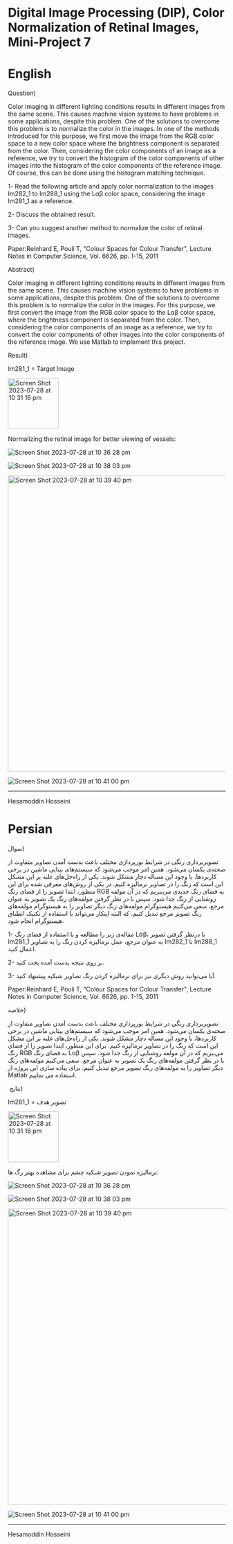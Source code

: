 # Digital Image Processing (DIP), Color Normalization of Retinal Images, Mini-Project 7

# English

Question)

Color imaging in different lighting conditions results in different images from the same scene. This causes machine vision systems to have problems in some applications, despite this problem. One of the solutions to overcome this problem is to normalize the color in the images. In one of the methods introduced for this purpose, we first move the image from the RGB color space to a new color space where the brightness component is separated from the color. Then, considering the color components of an image as a reference, we try to convert the histogram of the color components of other images into the histogram of the color components of the reference image. Of course, this can be done using the histogram matching technique.

1- Read the following article and apply color normalization to the images Im282_1 to Im288_1 using the Lαβ color space, considering the image Im281_1 as a reference.

2- Discuss the obtained result.

3- Can you suggest another method to normalize the color of retinal images.

Paper:Reinhard E, Pouli T, "Colour Spaces for Colour Transfer", Lecture Notes in Computer Science, Vol. 6626, pp. 1-15, 2011


Abstract)

Color imaging in different lighting conditions results in different images from the same scene. This causes machine vision systems to have problems in some applications, despite this problem. One of the solutions to overcome this problem is to normalize the color in the images.
For this purpose, we first convert the image from the RGB color space to the Lαβ color space, where the brightness component is separated from the color. Then, considering the color components of an image as a reference, we try to convert the color components of other images into the color components of the reference image.
We use Matlab to implement this project.


Result)

Im281_1 = Target Image

<img width="117" alt="Screen Shot 2023-07-28 at 10 31 16 pm" src="https://github.com/HesamoddinHosseini/Color_normalization_of_retinal_images/assets/89314766/4b0d10b4-e19a-4bee-9344-9811c3ed9469">


Normalizing the retinal image for better viewing of vessels:

![Screen Shot 2023-07-28 at 10 36 28 pm](https://github.com/HesamoddinHosseini/Color_normalization_of_retinal_images/assets/89314766/0b0da0d8-674e-478a-9782-ebaf85dda32a)

![Screen Shot 2023-07-28 at 10 38 03 pm](https://github.com/HesamoddinHosseini/Color_normalization_of_retinal_images/assets/89314766/0785650c-66ce-4755-92d9-eadf79c8b1d2)

<img width="683" alt="Screen Shot 2023-07-28 at 10 39 40 pm" src="https://github.com/HesamoddinHosseini/Color_normalization_of_retinal_images/assets/89314766/103971e5-b444-43a6-97bc-ffbb1582de76">

![Screen Shot 2023-07-28 at 10 41 00 pm](https://github.com/HesamoddinHosseini/Color_normalization_of_retinal_images/assets/89314766/fffc5667-cf88-42cd-ac36-5419dccb8062)

------------------------
Hesamoddin Hosseini


# Persian


سوال)

تصویربرداری رنگی در شرایط نورپردازی مختلف باعث بدست آمدن تصاویر متفاوت از صحنه‌ی یکسان می‌شود. همین امر موجب می‌شود که سیستم‌های بینایی ماشین در برخی کاربردها، با وجود این مساله دچار مشکل شوند. یکی از راه‌حل‌های غلبه بر این مشکل این است که رنگ را در تصاویر نرمالیزه کنیم. در یکی از روش‌های معرفی شده برای این منظور، ابتدا تصویر را از فضای رنگ RGB به فضای رنگ جدیدی می‌ببریم که در آن مولفه روشنایی از رنگ جدا شود. سپس با در نظر گرفتن مولفه‌های رنگ یک تصویر به عنوان مرجع، سعی می‌کنیم هیستوگرام مولفه‌های رنگ دیگر تصاویر را به هیستوگرام مولفه‌های رنگ تصویر مرجع تبدیل کنیم. که البته اینکار می‌تواند با استفاده از تکنیک انطباق هیستوگرام انجام شود.

1-	مقاله‌ی زیر را مطالعه و با استفاده از فضای رنگ Lαβ، با درنظر گرفتن تصویر Im281_1 به عنوان مرجع، عمل نرمالیزه کردن رنگ را به تصاویر Im282_1 تا Im288_1 اعمال کنید.

2-	بر روی نتیجه بدست آمده بحث کنید.

3-	آیا می‌توانید روش دیگری نیز برای نرمالیزه کردن رنگ تصاویر شبکیه پیشنهاد کنید.

Paper:Reinhard E, Pouli T, "Colour Spaces for Colour Transfer", Lecture Notes in Computer Science, Vol. 6626, pp. 1-15, 2011



خلاصه)

تصویربرداری رنگی در شرایط نورپردازی مختلف باعث بدست آمدن تصاویر متفاوت از صحنه‌ی یکسان می‌شود. همین امر موجب می‌شود که سیستم‌های بینایی ماشین در برخی کاربردها، با وجود این مساله دچار مشکل شوند. یکی از راه‌حل‌های غلبه بر این مشکل این است که رنگ را در تصاویر نرمالیزه کنیم. 
برای این منظور، ابتدا تصویر را از فضای رنگ RGB به فضای رنگ Lαβ می‌ببریم که در آن مولفه روشنایی از رنگ جدا شود. سپس با در نظر گرفتن مولفه‌های رنگ یک تصویر به عنوان مرجع، سعی می‌کنیم مولفه‌های رنگ دیگر تصاویر را به مولفه‌های رنگ تصویر مرجع تبدیل کنیم.
برای پیاده سازی این پروژه از Matlab استفاده می نماییم.

 نتایح)

 
Im281_1 =  تصویر هدف

<img width="117" alt="Screen Shot 2023-07-28 at 10 31 16 pm" src="https://github.com/HesamoddinHosseini/Color_normalization_of_retinal_images/assets/89314766/4b0d10b4-e19a-4bee-9344-9811c3ed9469">


 نرمالیزه نمودن تصویر شبکیه چشم برای مشاهده بهتر رگ ها:

 ![Screen Shot 2023-07-28 at 10 36 28 pm](https://github.com/HesamoddinHosseini/Color_normalization_of_retinal_images/assets/89314766/0b0da0d8-674e-478a-9782-ebaf85dda32a)

![Screen Shot 2023-07-28 at 10 38 03 pm](https://github.com/HesamoddinHosseini/Color_normalization_of_retinal_images/assets/89314766/0785650c-66ce-4755-92d9-eadf79c8b1d2)

<img width="683" alt="Screen Shot 2023-07-28 at 10 39 40 pm" src="https://github.com/HesamoddinHosseini/Color_normalization_of_retinal_images/assets/89314766/103971e5-b444-43a6-97bc-ffbb1582de76">

![Screen Shot 2023-07-28 at 10 41 00 pm](https://github.com/HesamoddinHosseini/Color_normalization_of_retinal_images/assets/89314766/fffc5667-cf88-42cd-ac36-5419dccb8062)

--------------------
Hesamoddin Hosseini

